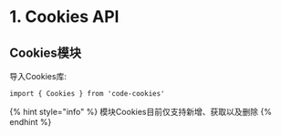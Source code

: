 # 1. Cookies API

## Cookies模块

导入Cookies库:

```
import { Cookies } from 'code-cookies'
```

{% hint style="info" %}
 模块Cookies目前仅支持新增、获取以及删除
{% endhint %}



